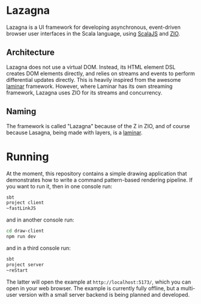 # Lazagna

Lazagna is a UI framework for developing asynchronous, event-driven browser user interfaces in the Scala language, using [ScalaJS](https://www.scala-js.org/) and [ZIO](https://zio.dev/).

## Architecture

Lazagna does not use a virtual DOM. Instead, its HTML element DSL creates DOM elements directly, and relies on streams and events to perform differential updates directly. This is heavily inspired from the awesome [laminar](https://laminar.dev/) framework. However, where Laminar has its own streaming framework, Lazagna uses ZIO for its streams and concurrency.

## Naming

The framework is called "Lazagna" because of the Z in ZIO, and of course because Lasagna, being made with layers, is a [laminar](https://laminar.dev/).

# Running

At the moment, this repository contains a simple drawing application that demonstrates how to write a command pattern-based rendering pipeline. If you want to run it, then in one console run:

```sh
sbt
project client
~fastLinkJS
```

and in another console run:

```sh
cd draw-client
npm run dev
```

and in a third console run:
```sh
sbt
project server
~reStart
```

The latter will open the example at `http://localhost:5173/`, which you can open in your web browser. The example is currently fully offline, but a multi-user version with a small server backend is being planned and developed.
